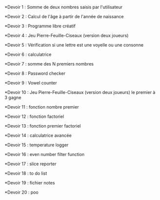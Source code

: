 *Devoir 1 : Somme de deux nombres saisis par l'utilisateur

*Devoir 2 : Calcul de l'âge à partir de l'année de naissance

*Devoir 3 : Programme libre créatif

*Devoir 4 : Jeu Pierre-Feuille-Ciseaux (version deux joueurs)

*Devoir 5 : Vérification si une lettre est une voyelle ou une consonne

*Devoir 6 : calculatrice

*Devoir 7 : somme des N premiers nombres

*Devoir 8 : Password checker

*Devoir 9 : Vowel counter

*Devoir 10 : Jeu Pierre-Feuille-Ciseaux (version deux joueurs) le premier à 3 gagne

*Devoir 11 : fonction nombre premier

*Devoir 12 : fonction factoriel

*Devoir 13 : fonction premier factoriel

*Devoir 14 : calculatrice avancée

*Devoir 15 : temperature logger

*Devoir 16 : even number filter function

*Devoir 17 : slice reporter

*Devoir 18 : to do list

*Devoir 19 : fichier notes

*Devoir 20 : poo


